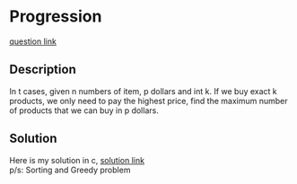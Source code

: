 # Progression
[question link](https://140.114.85.195/problem/45)

## Description
In t cases, given n numbers of item, p dollars and int k. If we buy exact k products, we only need to pay the highest price, find the maximum number of products that we can buy in p dollars.

## Solution
Here is my solution in c, [solution link](https://github.com/SJieNg123/Code-practice/blob/main/Nthu%20IPHTOJ/Problem045%20-%20I%20got%20a%20perfect%20body.c)
<br>p/s: Sorting and Greedy problem

